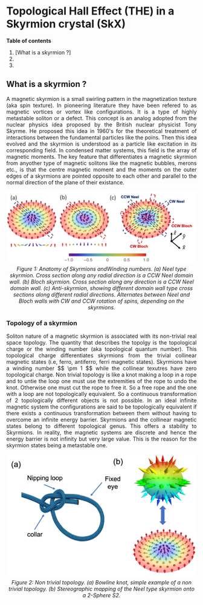  # Topological Hall Effect (THE) in a Skyrmion crystal (SkX)

 **Table of contents**

 1. [What is a skyrmion ?]
 1.
 1.


 ## What is a skyrmion ?

 <p style="text-align: justify;">
  A magnetic skyrmion is a small swirling pattern in the magnetization texture (aka spin texture). In pioneering literature they have been refered to as magnetic vortices or vortex like configurations. It is a type of highly metastable soliton or a defect. This concept is an analog adopted from the nuclear physics idea proposed by the British nuclear physicist Tony Skyrme. He proposed this idea in 1960's for the theoretical treatment of interactions between the fundamental particles like the poins. Then this idea evolved and the skyrmion is understood as a particle like excitation in its corresponding field. In condensed matter systems, this field is the array of magnetic moments. The key feature that differentiates a magnetic skyrmion from anyother type of magnetic solitons like the magnetic bubbles, merons etc., is that the centre magnetic moment and the moments on the outer edges of a skyrmions are pointed opposite to each other and parallel to the normal direction of the plane of their existance.
</p>

<p align="center">
  <img src="pic/Anatomy-of-Sk.png" alt="SK anatomy" width="800" />
  <br>
  <em>Figure 1: Anatomy of Skyrmions andWinding numbers. (a) Neel type skyrmion. Cross section
along any radial direction is a CCW Neel domain wall. (b) Bloch skyrmion. Cross section along
any direction is a CCW Neel domain wall. (c) Anti-skyrmion, showing different domain wall type cross sections along different radial directions. Alternates between Neel and Bloch walls with CW and CCW rotation of
spins, depending on the skyrmions.</em>
</p>


### Topology of a skyrmion

 <p style="text-align: justify;">
  Soliton nature of a magnetic skyrmion is associated with its non-trivial real space topology. The quantity that describes the topolgy is the topological charge or the winding number (aka topological quantum number). This topological charge differentiates skyrmions from the trivial collinear magnetic states (i.e, ferro, antiferro, ferri magnetic states). Skyrmions have a winding number $$ \pm 1 $$ while the collinear texutres have zero topological charge. Non trivial topology is like a knot making a loop in a rope and to untie the loop one must use the extremities of the rope to undo the knot. Otherwise one must cut the rope to free it. So a free rope and the one with a loop are not topologically equivalent. So a continuous transformation of 2 topologically different objects is not possible. In an ideal infinite magnetic system the configurations are said to be topologically equivalent if there exists a continuous transformation between them without having to overcome an infinite energy barrier. Skyrmions and the collinear magnetic states belong to different topological genus. This offers a stability to Skyrmions. In reality, the magnetic systems are discrete and hence the energy barrier is not infinity but very large value. This is the reason for the skyrmion states being a metastable one.
</p>

<p align="center">
  <img src="pic/topology.png" alt="topology" width="600" />
  <br>
  <em>Figure 2: Non trivial topology. (a) Bowline knot, simple example of a non trivial topology. (b)
Stereographic mapping of the Neel type skyrmion onto a 2-Sphere S2.</em>
</p>